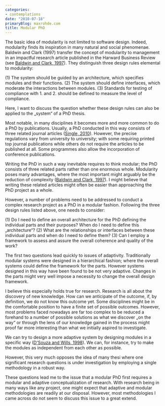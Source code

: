 ```yaml
---
categories:
- contemplations
date: "2010-07-18"
primaryBlog: maxrohde.com
title: Modular PhD
---
```


The basic idea of modularity is not limited to software design. Indeed, modularity finds its inspiration in many natural and social phenomenae. Baldwin and Clark (1997) transfer the concept of modularity to management in an impactful research article published in the Harward Business Review (see [Baldwin and Clark, 1997](http://www.citeulike.org/user/mxro/article/1423599)). They distinguish three design rules elemental to modularity:

(1) The system should be guided by an architecture, which specifies modules and their functions. (2) The system should define interfaces, which moderate the interactions between modules. (3) Standards for testing of compliance with 1. and 2. should be defined to measure the level of compliance.

Here, I want to discuss the question whether these design rules can also be applied to the „system“ of a PhD thesis.

Most notable, in many disciplines it becomes more and more common to do a PhD by publications. Usually, a PhD conducted in this way consists of three related journal articles ([Single, 2010](http://www.citeulike.org/user/mxro/article/6919285)). However, the precise regulations vary from university to university; with some requiring printed top journal publications while others do not require the articles to be published at all. Some programmes also allow the incorporation of conference publications.

Writing the PhD in such a way inevitable requires to think modular; the PhD consists of three related parts rather than one enormous whole. Modularity poses many advantages, where the most important might arguably be the reduction of complexity ([Baldwin and Clark, 1997](http://www.citeulike.org/user/mxro/article/1423599)). I might believe that writing these related articles might often be easier than approaching the PhD project as a whole.

However, a number of problems need to be addressed to conduct a complex research project as a PhD in a modular fashion. Following the three design rules listed above, one needs to consider:

(1) Do I need to define an overall architecture for the PhD defining the individual parts and their purposes? When do I need to define this „architecture“? (2) What are the relationships or interfaces between these individual parts and when do I need to define them? (3) Can I employ a framework to assess and assure the overall coherence and quality of the work?

The first two questions lead quickly to issues of adaptivity. Traditionally modular systems were designed in a hierarchical fashion; where the overall systems could define the framework for the parts. However systems designed in this way have been found to be not very adaptive. Changes in the parts might very well impose a necessity to change the overall design framework.

I believe this especially holds true for research. Research is all about the discovery of new knowledge. How can we anticipate of the outcome, if, by definition, we do not know this outcome yet. Some disciplines might be in the comfortable position to have a finite set of possible outcomes. However, most problems faced nowadays are far too complex to be reduced a forehand to a number of possible solutions as what we discover „on the way“ or through the lens of our knowledge gained in the process might proof far more interesting than what we initially aspired to investigate.

We can try to design a more adaptive system by designing modules in a specific way ([D'Souza and Wills, 1998](http://www.citeulike.org/user/mxro/article/7223964)). We can, for instance, try to make the modules as independent from each other as possible.

However, this very much opposes the idea of many thesi where one significant research questions is under investigation by employing a single methodology in a robust way.

These questions lead me to the issue that a modular PhD first requires a modular and adaptive conceptualization of research. With research being in many ways like any project, one might expect that adaptive and modular methodologies are readily at our disposal. However, most methodologies I came across do not seem to discuss this issue to a great extend.